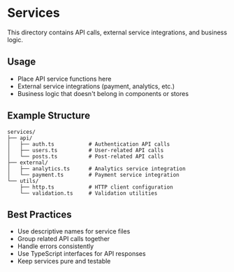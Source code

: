# Services

This directory contains API calls, external service integrations, and business logic.

## Usage

- Place API service functions here
- External service integrations (payment, analytics, etc.)
- Business logic that doesn't belong in components or stores

## Example Structure

```
services/
├── api/
│   ├── auth.ts           # Authentication API calls
│   ├── users.ts          # User-related API calls
│   └── posts.ts          # Post-related API calls
├── external/
│   ├── analytics.ts      # Analytics service integration
│   └── payment.ts        # Payment service integration
└── utils/
    ├── http.ts           # HTTP client configuration
    └── validation.ts     # Validation utilities
```

## Best Practices

- Use descriptive names for service files
- Group related API calls together
- Handle errors consistently
- Use TypeScript interfaces for API responses
- Keep services pure and testable 